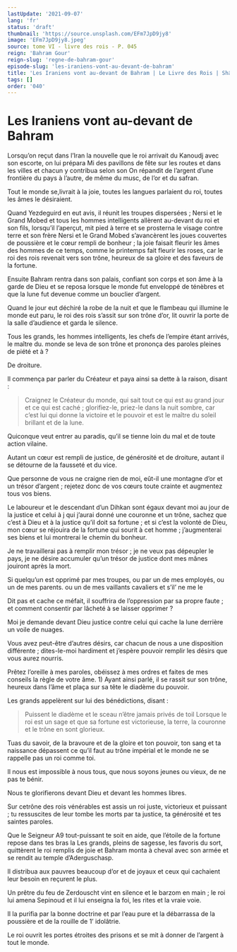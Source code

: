 ```yaml
---
lastUpdate: '2021-09-07'
lang: 'fr'
status: 'draft'
thumbnail: 'https://source.unsplash.com/EFm7JpD9jy8'
image: 'EFm7JpD9jy8.jpeg'
source: tome VI - livre des rois - P. 045
reign: 'Bahram Gour'
reign-slug: 'regne-de-bahram-gour'
episode-slug: 'les-iraniens-vont-au-devant-de-bahram'
title: 'Les Iraniens vont au-devant de Bahram | Le Livre des Rois | Shâhnâmeh'
tags: []
order: '040'
---
```


<!-- LTeX: language=fr -->

# Les Iraniens vont au-devant de Bahram

Lorsqu’on reçut dans l’Iran la nouvelle que le roi arrivait du Kanoudj avec son escorte, on lui prépara Mi des pavillons de fête sur les routes et dans les villes et chacun y contribua selon son On répandit de l’argent d’une frontière du pays à l’autre, de même du musc, de l’or et du safran.

Tout le monde se,livrait à la joie, toutes les langues parlaient du roi, toutes les âmes le désiraient.

Quand Yezdeguird en eut avis, il réunit les troupes dispersées ; Nersi et le Grand Mobed et tous les hommes intelligents allèrent au-devant du roi et son fils, lorsqu’il l’aperçut, mit pied à terre et se prosterna le visage contre terre et son frère Nersi et le Grand Mobed s’avancèrent les joues couvertes de poussière et le cœur rempli de bonheur ; la joie faisait fleurir les âmes des hommes de ce temps, comme le printemps fait fleurir les roses, car le roi des rois revenait vers son trône, heureux de sa gloire et des faveurs de la fortune.

Ensuite Bahram rentra dans son palais, confiant son corps et son âme à la garde de Dieu et se reposa lorsque le monde fut enveloppé de ténèbres et que la lune fut devenue comme un bouclier d’argent.

Quand le jour eut déchiré la robe de la nuit et que le flambeau qui illumine le monde eut paru, le roi des rois s’assit sur son trône d’or, lit ouvrir la porte de la salle d’audience et garda le silence.

Tous les grands, les hommes intelligents, les chefs de l’empire étant arrivés, le maître du. monde se leva de son trône et prononça des paroles pleines de piété et à ?

De droiture.

Il commença par parler du Créateur et paya ainsi sa dette à la raison, disant :

> Craignez le Créateur du monde, qui sait tout ce qui est au grand jour et ce qui est caché ; glorifiez-le, priez-le dans la nuit sombre, car c’est lui qui donne la victoire et le pouvoir et est le maître du soleil brillant et de la lune.

Quiconque veut entrer au paradis, qu’il se tienne loin du mal et de toute action vilaine.

Autant un cœur est rempli de justice, de générosité et de droiture, autant il se détourne de la fausseté et du vice.

Que personne de vous ne craigne rien de moi, eût-il une montagne d’or et un trésor d’argent ; rejetez donc de vos cœurs toute crainte et augmentez tous vos biens.

Le laboureur et le descendant d’un Dihkan sont égaux devant moi au jour de la justice et celui à j qui j’aurai donné une couronne et un trône, sachez que c’est à Dieu et à la justice qu’il doit sa fortune ; et si c’est la volonté de Dieu, mon cœur se réjouira de la fortune qui sourit à cet homme ; j’augmenterai ses biens et lui montrerai le chemin du bonheur.

Je ne travaillerai pas à remplir mon trésor ; je ne veux pas dépeupler le pays, je ne désire accumuler qu’un trésor de justice dont mes mânes jouiront après la mort.

Si quelqu’un est opprimé par mes troupes, ou par un de mes employés, ou un de mes parents. ou un de mes vaillants cavaliers et s’il’ ne me le

Dit pas et cache ce méfait, il souffrira de l’oppression par sa propre faute ; et comment consentir par lâcheté à se laisser opprimer ?

Moi je demande devant Dieu justice contre celui qui cache la lune derrière un voile de nuages.

Vous avez peut-être d’autres désirs, car chacun de nous a une disposition différente ; dites-Ie-moi hardiment et j’espère pouvoir remplir les désirs que vous aurez nourris.

Prêtez l’oreille à mes paroles, obéissez à mes ordres et faites de mes conseils la règle de votre âme. 1)
Ayant ainsi parlé, il se rassit sur son trône, heureux dans l’âme et plaça sur sa tête le diadème du pouvoir.

Les grands appelèrent sur lui des bénédictions, disant :

> Puissent le diadème et le sceau n’être jamais privés de toil Lorsque le roi est un sage
> et que sa fortune est victorieuse, la terre, la couronne et le trône en sont glorieux.

Tuas du savoir, de la bravoure et de la gloire et ton pouvoir, ton sang et ta naissance dépassent ce qu’il faut au trône impérial et le monde ne se rappelle pas un roi comme toi.

Il nous est impossible à nous tous, que nous soyons jeunes ou vieux, de ne pas te bénir.

Nous te glorifierons devant Dieu et devant les hommes libres.

Sur cetrône des rois vénérables est assis un roi juste, victorieux et puissant ; tu ressuscites de leur tombe les morts par ta justice, ta générosité et tes saintes paroles.

Que le Seigneur A9 tout-puissant te soit en aide, que l’étoile de la fortune repose dans tes bras la Les grands, pleins de sagesse, les favoris du sort, quittèrent le roi remplis de joie et Bahram monta à cheval avec son armée et se rendit au temple d’Aderguschasp.

Il distribua aux pauvres beaucoup d’or et de joyaux et ceux qui cachaient leur besoin en reçurent le plus.

Un prêtre du feu de Zerdouscht vint en silence et le barzom en main ; le roi lui amena Sepinoud et il lui enseigna la foi, les rites et la vraie voie.

Il la purifia par la bonne doctrine et par l’eau pure et la débarrassa de la poussière et de la rouille de 1’ idolâtrie.

Le roi ouvrit les portes étroites des prisons et se mit à donner de l’argent à tout le monde.
